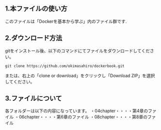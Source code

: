 ## 1.本ファイルの使い方

このファイルは「Dockerを基本から学ぶ」内のファイル群です.

## 2.ダウンロード方法

gitをインストール後、以下のコマンドにてファイルをダウンロードしてください。

```shell
git clone https://github.com/okimasahiro/dockerbook.git
```

または、右上の「clone or download」をクリックし「Download ZIP」を選択してください。


## 3.ファイルについて
各フォルダーは以下の内容になっています。
・04chapter・・・・第4章のファイル
・06chapter・・・・第6章のファイル
・08chapter・・・・第8章のファイル
